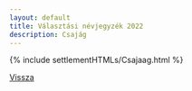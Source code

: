 ```yaml
---
layout: default
title: Választási névjegyzék 2022
description: Csajág
---
```


{% include settlementHTMLs/Csajaag.html %}

[Vissza](./)